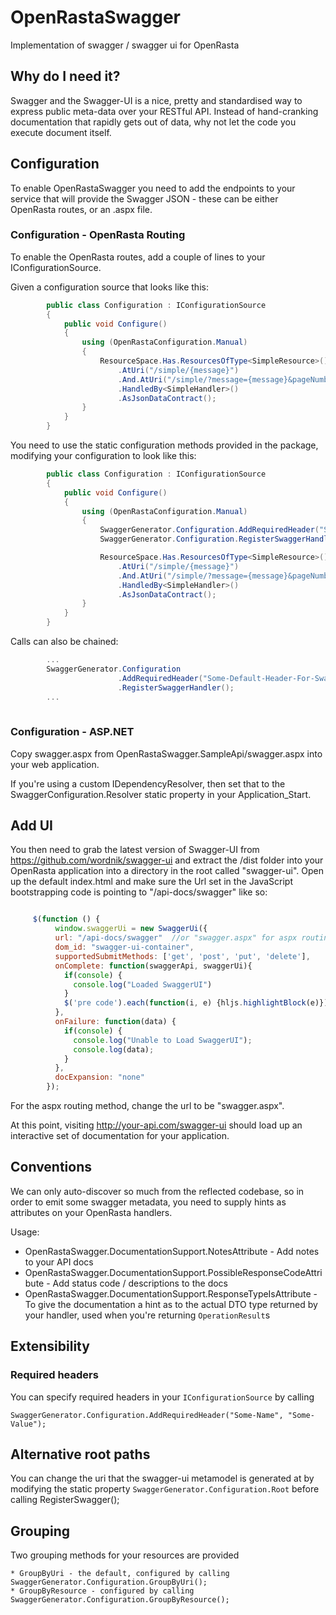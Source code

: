 OpenRastaSwagger
================

Implementation of swagger / swagger ui for OpenRasta

## Why do I need it?

Swagger and the Swagger-UI is a nice, pretty and standardised way to express public meta-data over your RESTful API. Instead of hand-cranking documentation that rapidly gets out of data, why not let the code you execute document itself.

## Configuration

To enable OpenRastaSwagger you need to add the endpoints to your service that will provide the Swagger JSON - these can be either OpenRasta routes, or an .aspx file.

### Configuration - OpenRasta Routing 

To enable the OpenRasta routes, add a couple of lines to your IConfigurationSource.

Given a configuration source that looks like this:
```c#
		public class Configuration : IConfigurationSource
		{
			public void Configure()
			{
				using (OpenRastaConfiguration.Manual)
				{
					ResourceSpace.Has.ResourcesOfType<SimpleResource>()
						.AtUri("/simple/{message}")
						.And.AtUri("/simple/?message={message}&pageNumber={pageNumber}")
						.HandledBy<SimpleHandler>()
						.AsJsonDataContract();
				}
			}
		}
```	
You need to use the static configuration methods provided in the package, modifying your configuration to look like this:

```c#
		public class Configuration : IConfigurationSource
		{
			public void Configure()
			{
				using (OpenRastaConfiguration.Manual)
				{
					SwaggerGenerator.Configuration.AddRequiredHeader("Some-Default-Header-For-Swagger-UI", "Some-Value");
					SwaggerGenerator.Configuration.RegisterSwaggerHandler();

					ResourceSpace.Has.ResourcesOfType<SimpleResource>()
						.AtUri("/simple/{message}")
						.And.AtUri("/simple/?message={message}&pageNumber={pageNumber}")
						.HandledBy<SimpleHandler>()
						.AsJsonDataContract();
				}
			}
		}
```	

Calls can also be chained:

```c#
		...
		SwaggerGenerator.Configuration
						.AddRequiredHeader("Some-Default-Header-For-Swagger-UI", "Some-Value")
						.RegisterSwaggerHandler();
		...
		
```		
### Configuration - ASP.NET 

Copy swagger.aspx from OpenRastaSwagger.SampleApi/swagger.aspx into your web application.

If you're using a custom IDependencyResolver, then set that to the SwaggerConfiguration.Resolver static property in your Application_Start.


## Add UI

You then need to grab the latest version of Swagger-UI from https://github.com/wordnik/swagger-ui and extract the /dist folder into your OpenRasta application into a directory in the root called "swagger-ui". Open up the default index.html and make sure the Url set in the JavaScript bootstrapping code is pointing to "/api-docs/swagger" like so:

```javascript

	 $(function () {
		  window.swaggerUi = new SwaggerUi({
		  url: "/api-docs/swagger"  //or "swagger.aspx" for aspx routing,
		  dom_id: "swagger-ui-container",
		  supportedSubmitMethods: ['get', 'post', 'put', 'delete'],
		  onComplete: function(swaggerApi, swaggerUi){
			if(console) {
			  console.log("Loaded SwaggerUI")
			}
			$('pre code').each(function(i, e) {hljs.highlightBlock(e)});
		  },
		  onFailure: function(data) {
			if(console) {
			  console.log("Unable to Load SwaggerUI");
			  console.log(data);
			}
		  },
		  docExpansion: "none"
		});

```

			
For the aspx routing method, change the url to be "swagger.aspx".

At this point, visiting http://your-api.com/swagger-ui should load up an interactive set of documentation for your application.

## Conventions

We can only auto-discover so much from the reflected codebase, so in order to emit some swagger metadata, you need to supply hints as attributes on your OpenRasta handlers.

Usage:

* OpenRastaSwagger.DocumentationSupport.NotesAttribute - Add notes to your API docs
* OpenRastaSwagger.DocumentationSupport.PossibleResponseCodeAttribute - Add status code / descriptions to the docs
* OpenRastaSwagger.DocumentationSupport.ResponseTypeIsAttribute - To give the documentation a hint as to the actual DTO type returned by your handler, used when you're returning `OperationResult`s

## Extensibility

### Required headers

You can specify required headers in your `IConfigurationSource` by calling 

	SwaggerGenerator.Configuration.AddRequiredHeader("Some-Name", "Some-Value");
	
## Alternative root paths

You can change the uri that the swagger-ui metamodel is generated at by modifying the static property `SwaggerGenerator.Configuration.Root` before calling RegisterSwagger();

## Grouping

Two grouping methods for your resources are provided

	* GroupByUri - the default, configured by calling SwaggerGenerator.Configuration.GroupByUri();
	* GroupByResource - configured by calling SwaggerGenerator.Configuration.GroupByResource();
